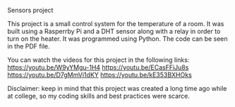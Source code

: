 Sensors project

This project is a small control system for the temperature of a room. It was built using a Rasperrby Pi and a DHT sensor along with a relay in order to turn on the heater. 
It was programmed using Python.
The code can be seen in the PDF file.

You can watch the videos for this project in the following links:
https://youtu.be/W9yYMgu-1H4
https://youtu.be/ECasFFiJu8s
https://youtu.be/D7gMmVi1dKY
https://youtu.be/kE353BXHOks

Disclaimer: keep in mind that this project was created a long time ago while at college, so my coding skills and best practices were scarce.
